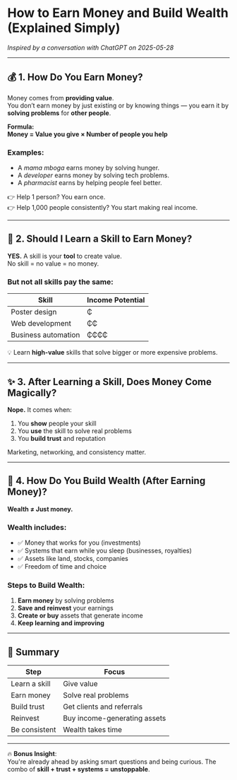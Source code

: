 
# How to Earn Money and Build Wealth (Explained Simply)

*Inspired by a conversation with ChatGPT on 2025-05-28*

---

## 💰 1. How Do You Earn Money?

Money comes from **providing value**.  
You don’t earn money by just existing or by knowing things — you earn it by **solving problems** for **other people**.

**Formula:**  
**Money = Value you give × Number of people you help**

### Examples:
- A *mama mboga* earns money by solving hunger.
- A *developer* earns money by solving tech problems.
- A *pharmacist* earns by helping people feel better.

👉 Help 1 person? You earn once.  
👉 Help 1,000 people consistently? You start making real income.

---

## 🔧 2. Should I Learn a Skill to Earn Money?

**YES.** A skill is your **tool** to create value.  
No skill = no value = no money.

### But not all skills pay the same:

| Skill | Income Potential |
|-------|------------------|
| Poster design | ₵ |
| Web development | ₵₵ |
| Business automation | ₵₵₵₵ |

💡 Learn **high-value** skills that solve bigger or more expensive problems.

---

## ✨ 3. After Learning a Skill, Does Money Come Magically?

**Nope.** It comes when:

1. You **show** people your skill
2. You **use** the skill to solve real problems
3. You **build trust** and reputation

Marketing, networking, and consistency matter.

---

## 💼 4. How Do You Build Wealth (After Earning Money)?

**Wealth ≠ Just money.**

### Wealth includes:
- ✅ Money that works for you (investments)
- ✅ Systems that earn while you sleep (businesses, royalties)
- ✅ Assets like land, stocks, companies
- ✅ Freedom of time and choice

### Steps to Build Wealth:
1. **Earn money** by solving problems
2. **Save and reinvest** your earnings
3. **Create or buy** assets that generate income
4. **Keep learning and improving**

---

## 🌱 Summary

| Step | Focus |
|------|-------|
| Learn a skill | Give value |
| Earn money | Solve real problems |
| Build trust | Get clients and referrals |
| Reinvest | Buy income-generating assets |
| Be consistent | Wealth takes time |

---

🔥 **Bonus Insight**:  
You're already ahead by asking smart questions and being curious. The combo of **skill + trust + systems = unstoppable**.

